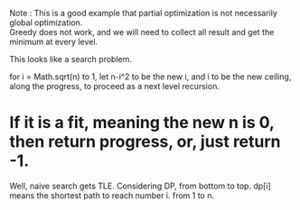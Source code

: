 
Note : This is a good example that partial optimization is not necessarily global optimization.  
Greedy does not work, and we will need to collect all result and get the minimum at every level. 


This looks like a search problem.   

for i = Math.sqrt(n) to 1, let n-i^2 to be the new i, and i to be the new ceiling, along the progress,  to proceed as a next level recursion.   

If it is a fit, meaning the new n is 0, then return progress, or, just return -1.   
======================================================

Well, naive search gets TLE.  Considering DP, from bottom to top.  dp[i] means the shortest path to reach number i.   from 1 to n.   

 
